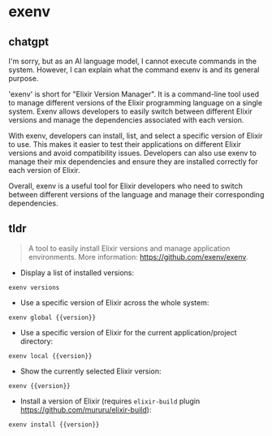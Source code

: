 # exenv 
## chatgpt 
I'm sorry, but as an AI language model, I cannot execute commands in the system. However, I can explain what the command exenv is and its general purpose. 

'exenv' is short for "Elixir Version Manager". It is a command-line tool used to manage different versions of the Elixir programming language on a single system. Exenv allows developers to easily switch between different Elixir versions and manage the dependencies associated with each version. 

With exenv, developers can install, list, and select a specific version of Elixir to use. This makes it easier to test their applications on different Elixir versions and avoid compatibility issues. Developers can also use exenv to manage their mix dependencies and ensure they are installed correctly for each version of Elixir. 

Overall, exenv is a useful tool for Elixir developers who need to switch between different versions of the language and manage their corresponding dependencies. 

## tldr 
 
> A tool to easily install Elixir versions and manage application environments.
> More information: <https://github.com/exenv/exenv>.

- Display a list of installed versions:

`exenv versions`

- Use a specific version of Elixir across the whole system:

`exenv global {{version}}`

- Use a specific version of Elixir for the current application/project directory:

`exenv local {{version}}`

- Show the currently selected Elixir version:

`exenv {{version}}`

- Install a version of Elixir (requires `elixir-build` plugin <https://github.com/mururu/elixir-build>):

`exenv install {{version}}`

